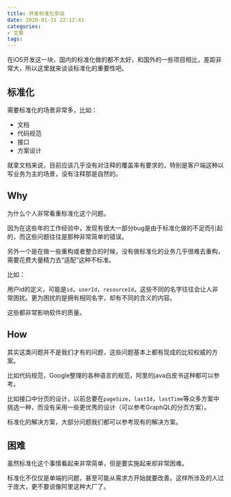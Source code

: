 ```yaml
---
title: 开发标准化杂谈
date: 2020-01-31 22:12:41
categories:
- 文章
tags:
---
```


在iOS开发这一块，国内的标准化做的都不太好，和国外的一些项目相比，差距非常大，所以这里就来谈谈标准化的重要性吧。

<!--more-->

## 标准化

需要标准化的场景非常多，比如：

- 文档
- 代码规范
- 接口
- 方案设计

就拿文档来说，目前应该几乎没有对注释的覆盖率有要求的，特别是客户端这种以写业务为主的场景，没有注释那是自然的。

## Why

为什么个人非常看重标准化这个问题。

因为在这些年的工作经验中，发现有很大一部分bug是由于标准化做的不足而引起的，而这些问题往往是那种非常简单的错误。

另外一个是在做一些重构或者整合的时候，没有做标准化的业务几乎很难去重构，需要花费大量精力去“适配”这种不标准。

比如：

用户id的定义，可能是`id`，`userId`，`resourceId`，这些不同的名字往往会让人非常困扰。更为困扰的是拥有相同名字，却有不同的含义的内容。

这些都非常影响软件的质量。

## How

其实这类问题并不是我们才有的问题，这些问题基本上都有现成的比较权威的方案。

比如代码规范，Google整理的各种语言的规范，阿里的java白皮书这种都可以参考。

比如接口中分页的设计，以前总要在`pageSize`，`lastId`，`lastTime`等众多方案中挑选一种，而没有采用一些更优秀的设计（可以参考GraphQL的分页方案）。

标准化的解决方案，大部分问题我们都可以参考现有的解决方案。

## 困难

虽然标准化这个事情看起来非常简单，但是要实施起来却非常困难。

标准化不仅仅是单端的问题，甚至可能从需求方开始就要改善。这样所涉及的人过于庞大，更不要说像阿里这种大厂了。

